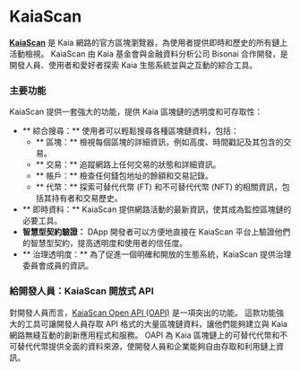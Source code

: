 # KaiaScan

**[KaiaScan](https://kaiascan.io/)** 是 Kaia 網路的官方區塊瀏覽器，為使用者提供即時和歷史的所有鏈上活動檢視。 KaiaScan 由 Kaia 基金會與金融資料分析公司 Bisonai 合作開發，是開發人員、使用者和愛好者探索 Kaia 生態系統並與之互動的綜合工具。

### 主要功能

KaiaScan 提供一套強大的功能，提供 Kaia 區塊鏈的透明度和可存取性：

- \*\* 綜合搜尋：\*\* 使用者可以輕鬆搜尋各種區塊鏈資料，包括：
  - \*\* 區塊：\*\* 檢視每個區塊的詳細資訊，例如高度、時間戳記及其包含的交易。
  - \*\* 交易：\*\* 追蹤網路上任何交易的狀態和詳細資訊。
  - \*\* 帳戶：\*\* 檢查任何錢包地址的餘額和交易記錄。
  - \*\* 代幣：\*\* 探索可替代代幣 (FT) 和不可替代代幣 (NFT) 的相關資訊，包括其持有者和交易歷史。
- \*\* 即時資料：\*\* KaiaScan 提供網路活動的最新資訊，使其成為監控區塊鏈的必要工具。
- **智慧型契約驗證：** DApp 開發者可以方便地直接在 KaiaScan 平台上驗證他們的智慧型契約，提高透明度和使用者的信任度。
- \*\* 治理透明度：\*\* 為了促進一個明確和開放的生態系統，KaiaScan 提供治理委員會成員的資訊。

### 給開發人員：KaiaScan 開放式 API

對開發人員而言，[KaiaScan Open API (OAPI)](https://docs.kaiascan.io/) 是一項突出的功能。 這款功能強大的工具可讓開發人員存取 API 格式的大量區塊鏈資料，讓他們能夠建立與 Kaia 網路無縫互動的創新應用程式和服務。 OAPI 為 Kaia 區塊鏈上的可替代代幣和不可替代代幣提供全面的資料來源，使開發人員和企業能夠自由存取和利用鏈上資訊。
